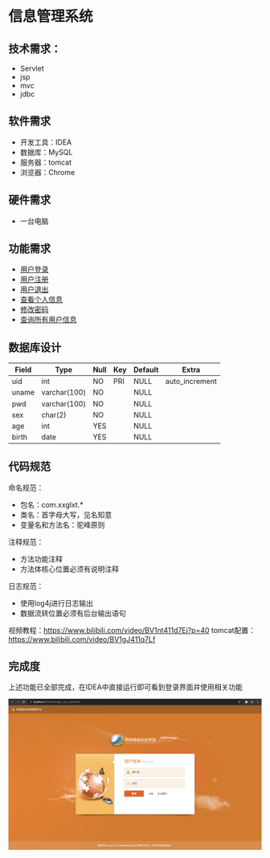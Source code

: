 # 信息管理系统

## 技术需求：

- Servlet
- jsp
- mvc
- jdbc

## 软件需求

- 开发工具：IDEA
- 数据库：MySQL
- 服务器：tomcat
- 浏览器：Chrome

## 硬件需求

- 一台电脑

## 功能需求

- [用户登录](doc/用户登录.md)
- [用户注册](doc/用户注册.md)
- [用户退出](doc/用户退出.md)
- [查看个人信息](doc/查看个人信息.md)
- [修改密码](doc/修改密码.md)
- [查询所有用户信息](doc/查询所有用户信息.md)

## 数据库设计

| Field | Type         | Null | Key | Default | Extra          |
|-------|--------------|------|-----|---------|----------------|
| uid   | int          | NO   | PRI | NULL    | auto_increment |
| uname | varchar(100) | NO   |     | NULL    |                |
| pwd   | varchar(100) | NO   |     | NULL    |                |
| sex   | char(2)      | NO   |     | NULL    |                |
| age   | int          | YES  |     | NULL    |                |
| birth | date         | YES  |     | NULL    |                |

## 代码规范

命名规范：

- 包名：com.xxglxt.*
- 类名：首字母大写，见名知意
- 变量名和方法名：驼峰原则

注释规范：

- 方法功能注释
- 方法体核心位置必须有说明注释

日志规范：

- 使用log4j进行日志输出
- 数据流转位置必须有后台输出语句

视频教程：https://www.bilibili.com/video/BV1nt411d7Ej?p=40
tomcat配置：https://www.bilibili.com/video/BV1gJ411q7Lf

## 完成度

上述功能已全部完成，在IDEA中直接运行即可看到登录界面并使用相关功能

![信息系统管理界面](img/login.jpg)